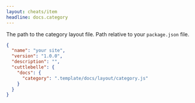 ```yaml
---
layout: cheats/item
headline: docs.category
---
```


The path to the category layout file. Path relative to your `package.json` file.

```json
{
  "name": "your site",
  "version": "1.0.0",
  "description": "",
  "cuttlebelle": {
    "docs": {
      "category": ".template/docs/layout/category.js"
    }
  }
}
```

